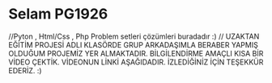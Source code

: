# Selam PG1926 
//Pyton , Html/Css , Php Problem setleri çözümleri buradadır :)
// UZAKTAN EĞİTİM PROJESİ ADLI KLASÖRDE GRUP ARKADAŞIMLA BERABER YAPMIŞ OLDUĞUM PROJEMİZ YER ALMAKTADIR. BİLGİLENDİRME AMAÇLI KISA BİR VİDEO ÇEKTİK. VİDEONUN LİNKİ AŞAĞIDADIR. İZLEDİĞİNİZ İÇİN TEŞEKKÜR EDERİZ. :)

